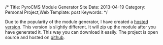 /*
Title: PyroCMS Module Generator Site
Date: 2013-04-19
Category: Personal Project,Web
Template: post
Keywords: 
*/

Due to the popularity of the module generator, I have created a [hosted
version](http://pyromg.aws.af.cm/ "Hosted Pyro Module Generator"). This
version is slightly different. It will zip up the module after you have
generated it. This way you can download it easily. The project is open
source and hosted on
[github](https://github.com/james2doyle/pyro-module-generator "james2doyle/pyro-module-generator").
